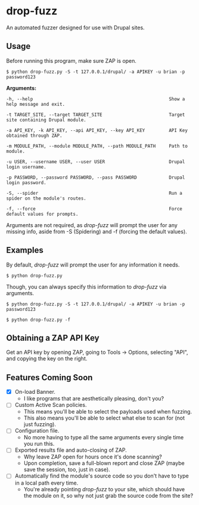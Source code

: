 # drop-fuzz

An automated fuzzer designed for use with Drupal sites.


## Usage

Before running this program, make sure ZAP is open.

    $ python drop-fuzz.py -S -t 127.0.0.1/drupal/ -a APIKEY -u brian -p password123

**Arguments:**

    -h, --help                                                   Show a help message and exit.

    -t TARGET_SITE, --target TARGET_SITE                         Target site containing Drupal module.

    -a API_KEY, -k API_KEY, --api API_KEY, --key API_KEY         API Key obtained through ZAP.

    -m MODULE_PATH, --module MODULE_PATH, --path MODULE_PATH     Path to module.

    -u USER, --username USER, --user USER                        Drupal login username.

    -p PASSWORD, --password PASSWORD, --pass PASSWORD            Drupal login password.

    -S, --spider                                                 Run a spider on the module's routes.

    -f, --force                                                  Force default values for prompts.

Arguments are not required, as _drop-fuzz_ will prompt the user for any missing
info, aside from -S (Spidering) and -f (forcing the default values).


## Examples

By default, _drop-fuzz_ will prompt the user for any information it needs.

    $ python drop-fuzz.py

Though, you can always specify this information to _drop-fuzz_ via arguments.

    $ python drop-fuzz.py -S -t 127.0.0.1/drupal/ -a APIKEY -u brian -p password123

    $ python drop-fuzz.py -f


## Obtaining a ZAP API Key

Get an API key by opening ZAP, going to Tools -> Options, selecting "API",
and copying the key on the right.


## Features Coming Soon

- [x] On-load Banner.
    - I like programs that are aesthetically pleasing, don't you?
- [ ] Custom Active Scan policies.
    - This means you'll be able to select the payloads used when fuzzing.
    - This also means you'll be able to select what else to scan for (not just fuzzing).
- [ ] Configuration file.
    - No more having to type all the same arguments every single time you run this.
- [ ] Exported results file and auto-closing of ZAP.
    - Why leave ZAP open for hours once it's done scanning?
    - Upon completion, save a full-blown report and close ZAP (maybe save the session, too, just in case).
- [ ] Automatically find the module's source code so you don't have to type in a local path every time.
    - You're already pointing _drop-fuzz_ to your site, which should have the module on it,
    so why not just grab the source code from the site?
